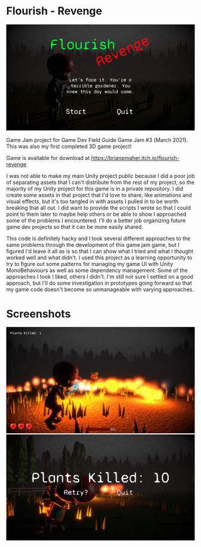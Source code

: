 # Flourish - Revenge

![TitleScreen](./Screenshots/TitleScreen.png)

Game Jam project for Game Dev Field Guide Game Jam #3 (March 2021).  This was also my first completed 3D game project!

Game is available for download at https://brianpmaher.itch.io/flourish-revenge

I was not able to make my main Unity project public because I did a poor job of separating assets that I can't distribute from the rest of my project, so the majority of my Unity project for this game is in a private repository.  I did create some assets in that project that I'd love to share, like animations and visual effects, but it's too tangled in with assets I pulled in to be worth breaking that all out.  I did want to provide the scripts I wrote so that I could point to them later to maybe help others or be able to show I approached some of the problems I encountered.  I'll do a better job organizing future game dev projects so that it can be more easily shared.

This code is definitely hacky and I took several different approaches to the same problems through the development of this game jam game, but I figured I'd leave it all as is so that I can show what I tried and what I thought worked well and what didn't.  I used this project as a learning opportunity to try to figure out some patterns for managing my game UI with Unity MonoBehaviours as well as some dependency management.  Some of the approaches I took I liked, others I didn't.  I'm still not sure I settled on a good approach, but I'll do some investigation in prototypes going forward so that my game code doesn't become so unmanageable with varying approaches.

# Screenshots

![Action](./Screenshots/Action.png)
![GameOver](./Screenshots/GameOver.png)
